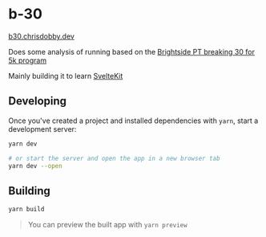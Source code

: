 # b-30

[b30.chrisdobby.dev](https://b30.chrisdobby.dev)

Does some analysis of running based on the [Brightside PT breaking 30 for 5k program](https://www.brightsidept.com/breaking-30-5k-mastery)

Mainly building it to learn [SvelteKit](https://kit.svelte.dev)

## Developing

Once you've created a project and installed dependencies with `yarn`, start a development server:

```bash
yarn dev

# or start the server and open the app in a new browser tab
yarn dev --open
```

## Building

```bash
yarn build
```

> You can preview the built app with `yarn preview`
